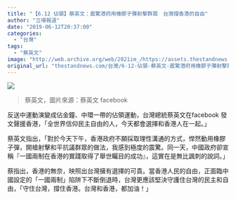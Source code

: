 ```yaml
---
title: "【6.12 佔領】蔡英文：震驚港府用橡膠子彈射擊群眾　台灣撐香港的自由"
author: "立場報道"
date: "2019-06-12T20:37:00"
categories:
  - "台灣"
tags:
  - "蔡英文"
image: "http://web.archive.org/web/2021im_/https://assets.thestandnews.com/media/photos/61321372_10155856811831065_8888310496948649984_o_o1H3A_4KXvZpy.png"
original_url: "thestandnews.com/台灣/6-12-佔領-蔡英文-震驚港府用橡膠子彈射擊群眾-台灣撐香港的自由"
---
```

![](http://web.archive.org/web/2021im_/https://assets.thestandnews.com/media/photos/61321372_10155856811831065_8888310496948649984_o_o1H3A_4KXvZpy.png)
> 蔡英文，圖片來源：蔡英文 facebook

反送中運動演變成佔金鐘、中環一帶的佔領運動，台灣總統蔡英文在facebook 發文聲援香港，「全世界信仰民主自由的人，今天都會選擇和香港人在一起。」

蔡英文指出，「對於今天下午，香港政府不願採取理性溝通的方式，悍然動用橡膠子彈，開槍射擊和平抗議群眾的做法，我感到極度的震驚。同一天，中國政府卻宣稱『一國兩制在香港的實踐取得了舉世矚目的成功』，這實在是無比諷刺的說詞。」

蔡指出，香港的無奈，映照出台灣擁有選擇的可貴。當香港人民的自由，正面臨中國設定的「一國兩制」陷阱下不斷倒退時，台灣更應該堅決守護住台灣的民主和自由，「守住台灣，撐住香港。台灣和香港，都加油！」